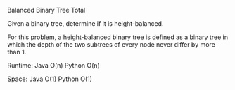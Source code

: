 Balanced Binary Tree Total

Given a binary tree, determine if it is height-balanced.

For this problem, a height-balanced binary tree is defined as a binary tree in which the depth of the two subtrees of every node never differ by more than 1.

Runtime:
Java O(n) Python O(n)

Space:
Java O(1) Python O(1)
